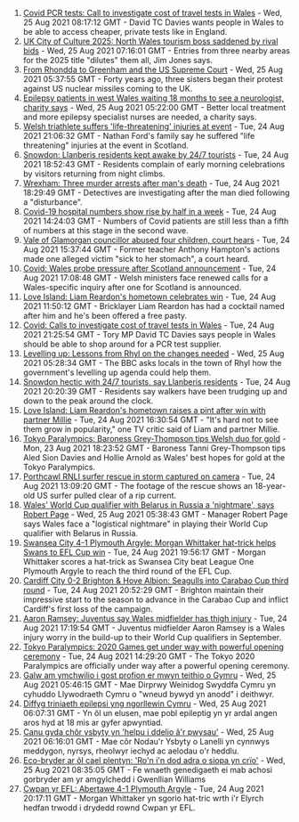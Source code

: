 1. [Covid PCR tests: Call to investigate cost of travel tests in Wales](https://www.bbc.co.uk/news/uk-wales-politics-58260242?at_medium=RSS&at_campaign=KARANGA) - Wed, 25 Aug 2021 08:17:12 GMT - David TC Davies wants people in Wales to be able to access cheaper, private tests like in England.
2. [UK City of Culture 2025: North Wales tourism boss saddened by rival bids](https://www.bbc.co.uk/news/uk-wales-58319788?at_medium=RSS&at_campaign=KARANGA) - Wed, 25 Aug 2021 07:16:01 GMT - Entries from three nearby areas for the 2025 title "dilutes" them all, Jim Jones says.
3. [From Rhondda to Greenham and the US Supreme Court](https://www.bbc.co.uk/news/uk-wales-58318646?at_medium=RSS&at_campaign=KARANGA) - Wed, 25 Aug 2021 05:37:55 GMT - Forty years ago, three sisters began their protest against US nuclear missiles coming to the UK.
4. [Epilepsy patients in west Wales waiting 18 months to see a neurologist, charity says](https://www.bbc.co.uk/news/uk-wales-58319786?at_medium=RSS&at_campaign=KARANGA) - Wed, 25 Aug 2021 05:22:00 GMT - Better local treatment and more epilepsy specialist nurses are needed, a charity says.
5. [Welsh triathlete suffers 'life-threatening' injuries at event](https://www.bbc.co.uk/news/uk-wales-58321158?at_medium=RSS&at_campaign=KARANGA) - Tue, 24 Aug 2021 21:06:32 GMT - Nathan Ford's family say he suffered "life threatening" injuries at the event in Scotland.
6. [Snowdon: Llanberis residents kept awake by 24/7 tourists](https://www.bbc.co.uk/news/uk-wales-58314871?at_medium=RSS&at_campaign=KARANGA) - Tue, 24 Aug 2021 18:52:43 GMT - Residents complain of early morning celebrations by visitors returning from night climbs.
7. [Wrexham: Three murder arrests after man's death](https://www.bbc.co.uk/news/uk-wales-58314181?at_medium=RSS&at_campaign=KARANGA) - Tue, 24 Aug 2021 18:29:49 GMT - Detectives are investigating after the man died following a "disturbance".
8. [Covid-19 hospital numbers show rise by half in a week](https://www.bbc.co.uk/news/uk-wales-58318218?at_medium=RSS&at_campaign=KARANGA) - Tue, 24 Aug 2021 14:24:03 GMT - Numbers of Covid patients are still less than a fifth of numbers at this stage in the second wave.
9. [Vale of Glamorgan councillor abused four children, court hears](https://www.bbc.co.uk/news/uk-wales-58321149?at_medium=RSS&at_campaign=KARANGA) - Tue, 24 Aug 2021 15:37:44 GMT - Former teacher Anthony Hampton's actions made one alleged victim "sick to her stomach", a court heard.
10. [Covid: Wales probe pressure after Scotland announcement](https://www.bbc.co.uk/news/uk-wales-politics-58244528?at_medium=RSS&at_campaign=KARANGA) - Tue, 24 Aug 2021 17:08:48 GMT - Welsh ministers face renewed calls for a Wales-specific inquiry after one for Scotland is announced.
11. [Love Island: Liam Reardon's hometown celebrates win](https://www.bbc.co.uk/news/uk-wales-58314176?at_medium=RSS&at_campaign=KARANGA) - Tue, 24 Aug 2021 11:50:12 GMT - Bricklayer Liam Reardon has had a cocktail named after him and he's been offered a free pasty.
12. [Covid: Calls to investigate cost of travel tests in Wales](https://www.bbc.co.uk/news/uk-wales-58319791?at_medium=RSS&at_campaign=KARANGA) - Tue, 24 Aug 2021 21:25:54 GMT - Tory MP David TC Davies says people in Wales should be able to shop around for a PCR test supplier.
13. [Levelling up: Lessons from Rhyl on the changes needed](https://www.bbc.co.uk/news/uk-58287122?at_medium=RSS&at_campaign=KARANGA) - Wed, 25 Aug 2021 05:28:34 GMT - The BBC asks locals in the town of Rhyl how the government's levelling up agenda could help them.
14. [Snowdon hectic with 24/7 tourists, say Llanberis residents](https://www.bbc.co.uk/news/uk-wales-58324570?at_medium=RSS&at_campaign=KARANGA) - Tue, 24 Aug 2021 20:20:39 GMT - Residents say walkers have been trudging up and down to the peak around the clock.
15. [Love Island: Liam Reardon's hometown raises a pint after win with partner Millie](https://www.bbc.co.uk/news/uk-wales-58321156?at_medium=RSS&at_campaign=KARANGA) - Tue, 24 Aug 2021 16:30:54 GMT - "It's hard not to see them grow in popularity," one TV critic said of Liam and partner Millie.
16. [Tokyo Paralympics: Baroness Grey-Thompson tips Welsh duo for gold](https://www.bbc.co.uk/sport/av/disability-sport/58310373?at_medium=RSS&at_campaign=KARANGA) - Mon, 23 Aug 2021 18:23:52 GMT - Baroness Tanni Grey-Thompson tips Aled Sion Davies and Hollie Arnold as Wales' best hopes for gold at the Tokyo Paralympics.
17. [Porthcawl RNLI surfer rescue in storm captured on camera](https://www.bbc.co.uk/news/uk-wales-58317099?at_medium=RSS&at_campaign=KARANGA) - Tue, 24 Aug 2021 13:09:20 GMT - The footage of the rescue shows an 18-year-old US surfer pulled clear of a rip current.
18. [Wales' World Cup qualifier with Belarus in Russia a 'nightmare', says Robert Page](https://www.bbc.co.uk/sport/football/58318874?at_medium=RSS&at_campaign=KARANGA) - Wed, 25 Aug 2021 05:38:43 GMT - Manager Robert Page says Wales face a "logistical nightmare" in playing their World Cup qualifier with Belarus in Russia.
19. [Swansea City 4-1 Plymouth Argyle: Morgan Whittaker hat-trick helps Swans to EFL Cup win](https://www.bbc.co.uk/sport/football/58239627?at_medium=RSS&at_campaign=KARANGA) - Tue, 24 Aug 2021 19:56:17 GMT - Morgan Whittaker scores a hat-trick as Swansea City beat League One Plymouth Argyle to reach the third round of the EFL Cup.
20. [Cardiff City 0-2 Brighton & Hove Albion: Seagulls into Carabao Cup third round](https://www.bbc.co.uk/sport/football/58239552?at_medium=RSS&at_campaign=KARANGA) - Tue, 24 Aug 2021 20:52:29 GMT - Brighton maintain their impressive start to the season to advance in the Carabao Cup and inflict Cardiff's first loss of the campaign.
21. [Aaron Ramsey: Juventus say Wales midfielder has thigh injury](https://www.bbc.co.uk/sport/football/58322476?at_medium=RSS&at_campaign=KARANGA) - Tue, 24 Aug 2021 17:19:54 GMT - Juventus midfielder Aaron Ramsey is a Wales injury worry in the build-up to their World Cup qualifiers in September.
22. [Tokyo Paralympics: 2020 Games get under way with powerful opening ceremony](https://www.bbc.co.uk/sport/disability-sport/58316181?at_medium=RSS&at_campaign=KARANGA) - Tue, 24 Aug 2021 14:29:20 GMT - The Tokyo 2020 Paralympics are officially under way after a powerful opening ceremony.
23. [Galw am ymchwilio i gost profion er mwyn teithio o Gymru](https://www.bbc.co.uk/newyddion/58322295?at_medium=RSS&at_campaign=KARANGA) - Wed, 25 Aug 2021 05:46:15 GMT - Mae Dirprwy Weinidog Swyddfa Cymru yn cyhuddo Llywodraeth Cymru o "wneud bywyd yn anodd" i deithwyr.
24. [Diffyg triniaeth epilepsi yng ngorllewin Cymru](https://www.bbc.co.uk/newyddion/58311167?at_medium=RSS&at_campaign=KARANGA) - Wed, 25 Aug 2021 06:07:31 GMT - Yn ôl un elusen, mae pobl epileptig yn yr ardal angen aros hyd at 18 mis ar gyfer apwyntiad.
25. [Canu gyda chôr ysbyty yn 'helpu i ddelio â'r pwysau'](https://www.bbc.co.uk/newyddion/58322291?at_medium=RSS&at_campaign=KARANGA) - Wed, 25 Aug 2021 06:16:01 GMT - Mae côr Nodau'r Ysbyty o Lanelli yn cynnwys meddygon, nyrsys, rheolwyr iechyd ac aelodau o'r heddlu.
26. [Eco-bryder ar ôl cael plentyn: 'Ro'n i'n dod adra o siopa yn crïo'](https://www.bbc.co.uk/newyddion/58250588?at_medium=RSS&at_campaign=KARANGA) - Wed, 25 Aug 2021 08:35:05 GMT - Fe wnaeth genedigaeth ei mab achosi gorbryder am yr amgylchedd i Gwenllian Williams
27. [Cwpan yr EFL: Abertawe 4-1 Plymouth Argyle](https://www.bbc.co.uk/newyddion/58311168?at_medium=RSS&at_campaign=KARANGA) - Tue, 24 Aug 2021 20:17:11 GMT - Morgan Whittaker yn sgorio hat-tric wrth i'r Elyrch hedfan trwodd i drydedd rownd Cwpan yr EFL.
